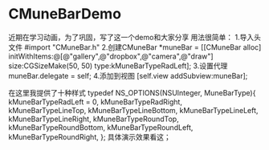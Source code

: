 # CMuneBarDemo
近期在学习动画，为了巩固，写了这一个demo和大家分享
用法很简单：
1.导入头文件 #import "CMuneBar.h"
2.创建CMuneBar *muneBar = [[CMuneBar alloc] initWithItems:@[@"gallery",@"dropbox",@"camera",@"draw"] size:CGSizeMake(50, 50) type:kMuneBarTypeRadLeft];
3.设置代理muneBar.delegate = self;
4.添加到视图 [self.view addSubview:muneBar];

在这里我提供了十种样式
typedef NS_OPTIONS(NSUInteger, MuneBarType){
    kMuneBarTypeRadLeft = 0,
    kMuneBarTypeRadRight,
    kMuneBarTypeLineTop,
    kMuneBarTypeLineBottom,
    kMuneBarTypeLineLeft,
    kMuneBarTypeLineRight,
    kMuneBarTypeRoundTop,
    kMuneBarTypeRoundBottom,
    kMuneBarTypeRoundLeft,
    kMuneBarTypeRoundRight,
};
具体演示效果看这；


